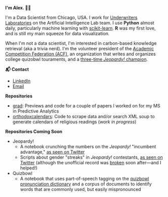 <!--
**adamisch/adamisch** is a ✨ _special_ ✨ repository because its `README.md` (this file) appears on your GitHub profile.

Here are some ideas to get you started:

- 🔭 I’m currently working on ...
- 🌱 I’m currently learning ...
- 👯 I’m looking to collaborate on ...
- 🤔 I’m looking for help with ...
- 💬 Ask me about ...
- 📫 How to reach me: ...
- 😄 Pronouns: ...
- ⚡ Fun fact: ...
-->
**I'm Alex. 👩‍💻**

I'm a Data Scientist from Chicago, USA. I work for [Underwriters Laboratories](ul.com) on the Artificial Intelligence Lab team. I use **Python** almost daily, particularly machine learning with [scikit-learn](https://scikit-learn.org/). **R** was my first love, and is still my main squeeze for data visualization.

When I'm not a data scientist, I'm interested in carbon-based knowledge retrieval (aka a trivia nerd). I'm the volunteer president of the [Academic Competition Federation (ACF)](https://acf-quizbowl.com/about/), an organization that writes and organizes college quizobwl touraments, and a [three-time *Jeopardy!* champion](http://www.j-archive.com/showplayer.php?player_id=13013).

**📬 Contact**
* [LinkedIn](https://www.linkedin.com/in/alexandra-damisch-a641608a/)
* [Email](mailto:alexandra.damisch@gmail.com)

**Repositories**
* [grad](http://github.com/adamisch/grad): Previews and code for a couple of papers I worked on for my MS in Predictive Analytics
* [orthodoxcalendars](http://github.com/adamisch/orthodoxcalendars): Code to scrape data and/or search XML soup to generate calendars of religious readings (*work in progress*)

**Repositories Coming Soon**
* Jeopardy!
  * A notebook crunching the numbers on the *Jeopardy!* "incumbent advantage," [as seen on Twitter](https://twitter.com/lessfamous2019/status/1201538200927383552)
  * Scripts about gender "streaks" in *Jeopardy!* contestants, [as seen on Twitter](https://twitter.com/lessfamous2019/status/1201212089265770499) (although the unofficial record was [broken](https://twitter.com/lessfamous2019/status/1206784084187471873) soon after—and I helped!)
* Quizbowl
  * A notebook that uses part-of-speech tagging on the [quizbowl pronunciation dictionary](https://minkowski.space/quizbowl/pronouncing-dictionary/about.html) and a corpus of documents to identify words that are commonly used, but easily mispronounced 
